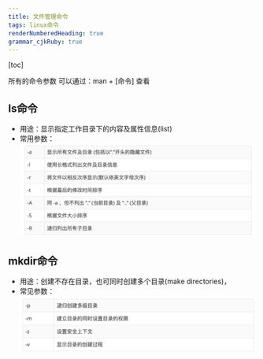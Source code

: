 ```yaml
---
title: 文件管理命令
tags: linux命令
renderNumberedHeading: true
grammar_cjkRuby: true
---
```

[toc]

所有的命令参数 可以通过：man + [命令] 查看

## ls命令
- 用途：显示指定工作目录下的内容及属性信息(list)
- 常用参数：
![ls参数](./images/1578291925959.png)
## mkdir命令 
- 用途：创建不存在目录，也可同时创建多个目录(make directories)，
- 常见参数：
![mkdir命令 ](./images/1578292370293.png)